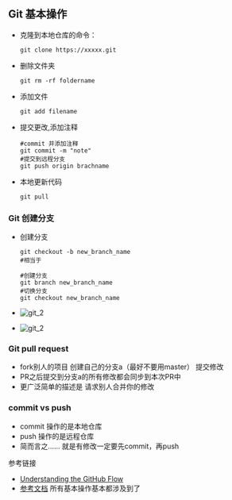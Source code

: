 ## Git 基本操作

- 克隆到本地仓库的命令：

  ```
  git clone https://xxxxx.git
  ```

- 删除文件夹

  ```
  git rm -rf foldername
  ```

- 添加文件

  ```
  git add filename
  ```

- 提交更改,添加注释

  ```
  #commit 并添加注释
  git commit -m "note"
  #提交到远程分支
  git push origin brachname
  ```

- 本地更新代码

  ```
  git pull
  ```

### Git 创建分支

- 创建分支

  ```
  git checkout -b new_branch_name
  #相当于

  #创建分支
  git branch new_branch_name
  #切换分支
  git checkout new_branch_name
  ```

- ![git_2](https://github.com/songyawen/test_git/raw/master/images/git_3.png)

- ![git_2](https://github.com/songyawen/test_git/raw/master/images/git_4.png)

### Git pull request

- fork别人的项目  创建自己的分支a（最好不要用master）  提交修改
- PR之后提交到分支a的所有修改都会同步到本次PR中
- 更广泛简单的描述是  请求别人合并你的修改

### commit vs push

- commit 操作的是本地仓库
- push 操作的是远程仓库
- 简而言之…… 就是有修改一定要先commit，再push

参考链接

- [Understanding the GitHub Flow](https://guides.github.com/introduction/flow/)
- [参考文档](https://services.github.com/on-demand/downloads/github-git-cheat-sheet.pdf)  所有基本操作基本都涉及到了
